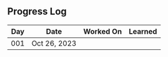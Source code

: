 ## Progress Log

| Day | Date | Worked On | Learned |
| --- | --- | --- | --- |
| 001 | Oct 26, 2023 | [ ](001) | |
